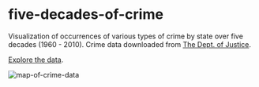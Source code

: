 five-decades-of-crime
=====================

Visualization of occurrences of various types of crime by state over five decades (1960 - 2010). Crime data downloaded from [The Dept. of Justice](http://www.ucrdatatool.gov/Search/Crime/State/TrendsInOneVar.cfm).

[Explore the data](http://swingley.github.io/five-decades-of-crime/built.html).

![map-of-crime-data](https://raw.github.com/Esri/quickstart-map-js/master/quickstart-map-js.png)
